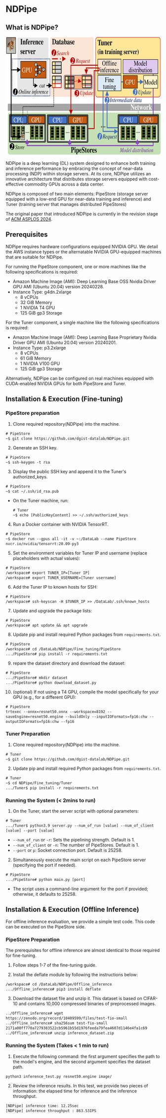 # NDPipe

## What is NDPipe?

<img src="./NDPipe.png" width="700" height="385">

NDPipe is a deep learning (DL) system designed to enhance both training and inference performance by embracing the concept of near-data processing (NDP) within storage servers. At its core, NDPipe utilizes an innovative architecture that distributes storage servers equipped with cost-effective commodity GPUs across a data center.

NDPipe is composed of two main elements: PipeStore (storage server equipped with a low-end GPU for near-data training and inference) and Tuner (training server that manages distributed PipeStores)

The original paper that introduced NDPipe is currently in the revision stage of [ACM ASPLOS 2024](https://www.asplos-conference.org/asplos2024/).

## Prerequisites

NDPipe requires hardware configurations equipped NVIDIA GPU. We detail the AWS instance types or the alternatable NVIDIA GPU-equipped machines that are suitable for NDPipe.

For running the PipeStore component, one or more machines like the following specifications is required:

- Amazon Machine Image (AMI): Deep Learning Base OSS Nvidia Driver GPU AMI (Ubuntu 20.04) version 20240228.
- Instance Type: g4dn.2xlarge
	- 8 vCPUs
	- 32 GiB Memory
	- 1 NVIDIA T4 GPU
	- 125 GiB gp3 Storage

For the Tuner component, a single machine like the following specifications is required:
- Amazon Machine Image (AMI): Deep Learning Base Proprietary Nvidia Driver GPU AMI (Ubuntu 20.04) version 20240201.
- Instance Type: p3.2xlarge
	- 8 vCPUs
	- 61 GiB Memory
	- 1 NVIDIA V100 GPU
	- 125 GiB gp3 Storage

Alternatively, NDPipe can be configured on real machines equipped with CUDA-enabled NVIDIA GPUs for both PipeStore and Tuner.

## Installation & Execution (Fine-tuning)

### PipeStore preparation
1. Clone required repository(NDPipe) into the machine.

```
# PipeStore
~$ git clone https://github.com/dgist-datalab/NDPipe.git
```

2. Generate an SSH key.

```
# PipeStore
~$ ssh-keygen -t rsa
```

3. Display the public SSH key and append it to the Tuner's authorized\_keys.

```
# PipeStore
~$ cat ~/.ssh/id_rsa.pub
```

- On the Tuner machine, run:

	```
	# Tuner
	~$ echo [PublicKeyContent] >> ~/.ssh/authorized_keys
	```

4. Run a Docker container with NVIDIA TensorRT.

```
# PipeStore
~$ docker run --gpus all -it -v ~:/DataLab --name PipeStore nvcr.io/nvidia/tensorrt:20.09-py3
```

5. Set the environment variables for Tuner IP and username (replace placeholders with actual values):

```
# PipeStore
/workspace# export TUNER_IP=[Tuner IP]
/workspace# export TUNER_USERNAME=[Tuner username]
```

6. Add the Tuner IP to known hosts for SSH:

```
# PipeStore
/workspace# ssh-keyscan -H $TUNER_IP >> /DataLab/.ssh/known_hosts
```

7. Update and upgrade the package lists:

```
# PipeStore
/workspace# apt update && apt upgrade
```

8. Update pip and install required Python packages from `requirements.txt`.

```
# PipeStore
/workspace# cd /DataLab/NDPipe/Fine_tuning/PipeStore
.../PipeStore# pip install -r requirements.txt
```

9. repare the dataset directory and download the dataset:

```
# PipeStore
.../PipeStore# mkdir dataset
.../PipeStore# python download_dataset.py
```

10. (optional) If not using a T4 GPU, compile the model specifically for your GPU (e.g., for a different GPU):

```
# PipeStore
trtexec --onnx=resnet50.onnx --workspace=8192 --saveEngine=resnet50.engine --buildOnly --inputIOFormats=fp16:chw --outputIOFormats=fp16:chw --fp16
```

### Tuner Preparation

1. Clone required repository(NDPipe) into the machine.

```
# Tuner
~$ git clone https://github.com/dgist-datalab/NDPipe.git
```

2. Update pip and install required Python packages from `requirements.txt`.

```
# Tuner
~$ cd NDPipe/Fine_tuning/Tuner
.../Tuner$ pip install -r requirements.txt
```

### Running the System (< 2mins to run)

1. On the Tuner, start the server script with optional parameters:

```
# Tuner
.../Tuner$ python3.9 server.py --num_of_run [value] --num_of_client [value] --port [value]
```
- `--num_of_run` or	`-r`: Sets the pipelining strength. Default is 1.
- `--num_of_client` or `-n`: The number of PipeStores. Default is 1.
- `--port` or `p`: Socket connection port. Default is 25258.

2. Simultaneously execute the main script on each PipeStore server (specifying the port if needed).

```
# PipeStore
.../PipeStore# python main.py [port]
```
- The script uses a command-line argument for the port if provided; otherwise, it defaults to 25258.

## Installation & Execution (Offline Inference)

For offline inference evaluation, we provide a simple test code. This code can be executed on the PipeStore side.

### PipeStore Preparation

The prerequisites for offline inference are almost identical to those required for fine-tuning.

1. Follow steps 1-7 of the fine-tuning guide.

2. Install the deflate module by following the instructions below:
```
/workspace# cd /DataLab/NDPipe/Offline_inference
.../Offline_inference# pip3 install deflate
```

3. Download the dataset file and unzip it. This dataset is based on CIFAR-10 and contains 10,000 compressed binaries of preprocessed images.
```
../Offline_inference# wget https://zenodo.org/record/10409599/files/test-fio-small
../Offline_inference# sha256sum test-fio-small
2171a00ff770a7279383522cb5961b55d1976feeda79fea4607d1146e4fa1c69
../Offline_inference# unzip inference_dataset.zip 
```

### Running the System (Takes < 1 min to run)

1. Execute the following command: the first argument specifies the path to the model's engine, and the second argument specifies the dataset path.
```
python3 inference_test.py resnet50.engine image/
```

2. Review the inference results. In this test, we provide two pieces of information: the elapsed time for inference and the inference throughput.
```
[NDPipe] inference time: 12.25sec
[NDPipe] inference throughput : 863.53IPS
```
